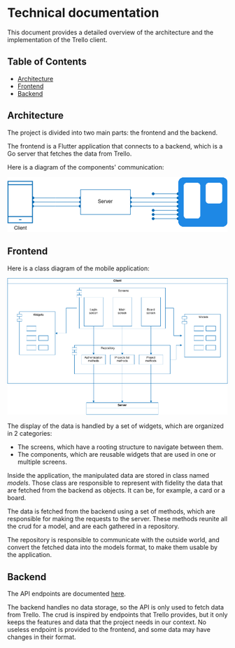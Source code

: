# Technical documentation

This document provides a detailed overview of the architecture and the implementation of the Trello client.

## Table of Contents

- [Architecture](#architecture)
- [Frontend](#frontend)
- [Backend](#backend)

## Architecture

The project is divided into two main parts: the frontend and the backend.

The frontend is a Flutter application that connects to a backend, which is a Go server that fetches the data from
Trello.

Here is a diagram of the components' communication:

![components](components%20communication.png)

## Frontend

Here is a class diagram of the mobile application:

![client architecture](client%20architecture.png)

The display of the data is handled by a set of widgets, which are organized in 2 categories:

- The screens, which have a rooting structure to navigate between them.
- The components, which are reusable widgets that are used in one or multiple screens.

Inside the application, the manipulated data are stored in class named _models_.
Those class are responsible to represent with fidelity the data that are fetched from the backend as objects.
It can be, for example, a card or a board.

The data is fetched from the backend using a set of methods, which are responsible for making the requests to the
server. These methods reunite all the crud for a model, and are each gathered in a repository.

The repository is responsible to communicate with the outside world, and convert the fetched data into the models
format, to make them usable by the application.

## Backend

The API endpoints are documented [here](API%20documentation.md).

The backend handles no data storage, so the API
is only used to fetch data from Trello. The crud is inspired by endpoints that Trello provides, but it only keeps the
features and data that the project needs in our context. No useless endpoint is provided to the frontend, and some data
may have changes in their format.
